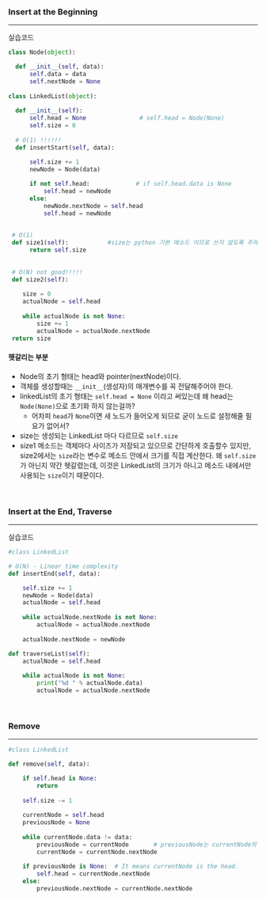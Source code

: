 ### Insert at the Beginning
---
실습코드
```python
class Node(object):

  def __init__(self, data):
      self.data = data
      self.nextNode = None
  
class LinkedList(object):
  
  def __init__(self):
      self.head = None               # self.head = Node(None)
      self.size = 0
      
  # O(1) !!!!!!
  def insertStart(self, data):

      self.size += 1
      newNode = Node(data)
      
      if not self.head:             # if self.head.data is None
          self.head = newNode
      else:
          newNode.nextNode = self.head
          self.head = newNode
          
 
 # O(1)
 def size1(self):           #size는 python 기본 메소드 이므로 쓰지 않도록 주의
      return self.size
      
  
 # O(N) not good!!!!!
 def size2(self):
 
    size = 0
    actualNode = self.head
    
    while actualNode is not None:
        size += 1
        actualNode = actualNode.nextNode
 return size
 ```
 
#### 헷갈리는 부분
- Node의 초기 형태는 head와 pointer(nextNode)이다. 
- 객체를 생성할때는 `__init__`(생성자)의 매개변수를 꼭 전달해주어야 한다.
- linkedList의 초기 형태는 `self.head = None` 이라고 써있는데 왜 head는 `Node(None)`으로 초기화 하지 않는걸까?
   - 어차피 `head`가 `None`이면 새 노드가 들어오게 되므로 굳이 노드로 설정해줄 필요가 없어서?
- size는 생성되는 LinkedList 마다 다르므로 `self.size`
- size1 메소드는 객체마다 사이즈가 저장되고 있으므로 간단하게 호출할수 있지만, size2에서는 `size`라는 변수로 메소드 안에서 크기를 직접 계산한다. 왜 `self.size`가 아닌지 약간 헷갈렸는데, 이것은 LinkedList의 크기가 아니고 메소드 내에서만 사용되는 `size`이기 때문이다.

<br>

### Insert at the End, Traverse
---
실습코드

```python
#class LinkedList

# O(N) - Linear time complexity
def insertEnd(self, data):

    self.size += 1
    newNode = Node(data)
    actualNode = self.head
    
    while actualNode.nextNode is not None:
        actualNode = actualNode.nextNode
        
    actualNode.nextNode = newNode

def traverseList(self):
    actualNode = self.head
    
    while actualNode is not None:
        print("%d " % actualNode.data)
        actualNode = actualNode.nextNode
```

<br>

### Remove
---
```python
#class LinkedList

def remove(self, data):

    if self.head is None:
        return
    
    self.size -= 1
    
    currentNode = self.head
    previousNode = None
    
    while currentNode.data != data:
        previousNode = currentNode       # previousNode는 currentNode의 이전 노드를 계속 추적
        currentNode = currentNode.nextNode
    
    if previousNode is None:  # It means currentNode is the head.
        self.head = currentNode.nextNode
    else:
        previousNode.nextNode = currentNode.nextNode
 ```
